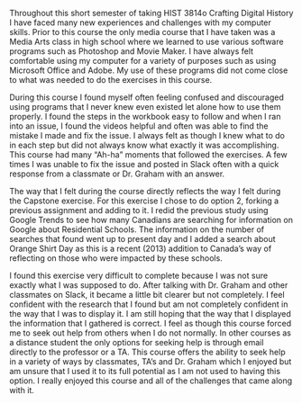 Throughout this short semester of taking HIST 3814o Crafting Digital History I have faced many new experiences and challenges with my computer skills. Prior to this course the only media course that I have taken was a Media Arts class in high school where we learned to use various software programs such as Photoshop and Movie Maker. I have always felt comfortable using my computer for a variety of purposes such as using Microsoft Office and Adobe. My use of these programs did not come close to what was needed to do the exercises in this course. 

During this course I found myself often feeling confused and discouraged using programs that I never knew even existed let alone how to use them properly. I found the steps in the workbook easy to follow and when I ran into an issue, I found the videos helpful and often was able to find the mistake I made and fix the issue. I always felt as though I knew what to do in each step but did not always know what exactly it was accomplishing. This course had many “Ah-ha” moments that followed the exercises. A few times I was unable to fix the issue and posted in Slack often with a quick response from a classmate or Dr. Graham with an answer. 

The way that I felt during the course directly reflects the way I felt during the Capstone exercise. For this exercise I chose to do option 2, forking a previous assignment and adding to it. I redid the previous study using Google Trends to see how many Canadians are searching for information on Google about Residential Schools. The information on the number of searches that found went up to present day and I added a search about Orange Shirt Day as this is a recent (2013) addition to Canada’s way of reflecting on those who were impacted by these schools. 

I found this exercise very difficult to complete because I was not sure exactly what I was supposed to do. After talking with Dr. Graham and other classmates on Slack, it became a little bit clearer but not completely. I feel confident with the research that I found but am not completely confident in the way that I was to display it. I am still hoping that the way that I displayed the information that I gathered is correct. I feel as though this course forced me to seek out help from others when I do not normally. In other courses as a distance student the only options for seeking help is through email directly to the professor or a TA. This course offers the ability to seek help in a variety of ways by classmates, TA’s and Dr. Graham which I enjoyed but am unsure that I used it to its full potential as I am not used to having this option. I really enjoyed this course and all of the challenges that came along with it. 
